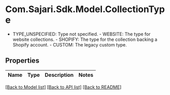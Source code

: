 # Com.Sajari.Sdk.Model.CollectionType
 - TYPE_UNSPECIFIED: Type not specified.  - WEBSITE: The type for website collections.  - SHOPIFY: The type for the collection backing a Shopify account.  - CUSTOM: The legacy custom type.

## Properties

Name | Type | Description | Notes
------------ | ------------- | ------------- | -------------

[[Back to Model list]](../README.md#documentation-for-models) [[Back to API list]](../README.md#documentation-for-api-endpoints) [[Back to README]](../README.md)

